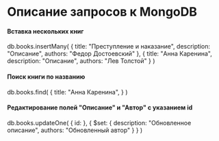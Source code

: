 # Описание запросов к MongoDB

#### Вставка нескольких книг

db.books.insertMany(
{
title: "Преступление и наказание",
description: "Описание",
authors: "Федор Достоевский"
},
{
title: "Анна Каренина",
description: "Описание",
authors: "Лев Толстой"
}
)

#### Поиск книги по названию

db.books.find(
{
title: "Анна Каренина",
}
)

#### Редактирование полей "Описание" и "Автор" с указанием id

db.books.updateOne(
{ id: <id> },
{
$set: {
description: "Обновленное описание",
authors: "Обновленный автор"
}
}
)
